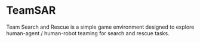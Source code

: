 # TeamSAR
Team Search and Rescue is a simple game environment designed to explore human-agent / human-robot teaming for search and rescue tasks.
